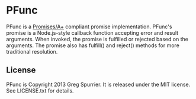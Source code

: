 # PFunc
PFunc is a [Promises/A+](http://promises-aplus.github.com/promises-spec/) compliant promise implementation. PFunc's promise is a Node.js-style callback function accepting error and result arguments. When invoked, the promise is fulfilled or rejected based on the arguments. The promise also has fulfill() and reject() methods for more traditional resolution.

## License
PFunc is Copyright 2013 Greg Spurrier. It is released under the MIT license. See LICENSE.txt for details.
